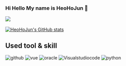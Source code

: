 ### Hi Hello My name is HeoHoJun 👋

<img src="https://github-readme-stats.vercel.app/api/top-langs/?username=HeoHoJun&layout=compact"><br><br>
[![HeoHoJun's GitHub stats](https://github-readme-stats.vercel.app/api?username=HeoHoJun&show_icons=true)](https://github.com/HeoHojun/github-readme-stats)

<h2>Used tool & skill</h2>

![github](https://img.shields.io/badge/GitHub-100000?style=for-the-badge&logo=github&logoColor=white) ![vue](https://img.shields.io/badge/Vue.js-35495E?style=for-the-badge&logo=vue.js&logoColor=4FC08D) ![oracle](https://img.shields.io/badge/Oracle-F80000?style=for-the-badge&logo=Oracle&logoColor=white) ![Visualstudiocode](https://img.shields.io/badge/Visual_Studio_Code-0078D4?style=for-the-badge&logo=visual%20studio%20code&logoColor=white) ![python](https://img.shields.io/badge/python-red?style=for-the-badge&logo=python&logoColor=white)
